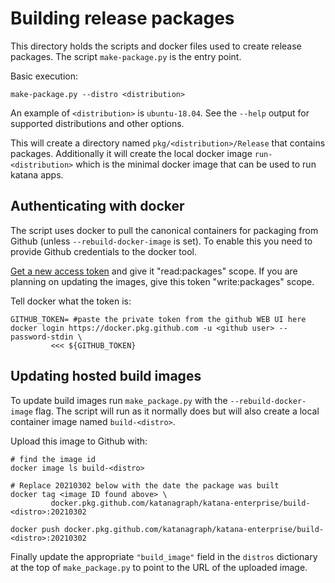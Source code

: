 # Building release packages

This directory holds the scripts and docker files used to create release
packages. The script `make-package.py` is the entry point.

Basic execution:
```shell
make-package.py --distro <distribution>
```
An example of `<distribution>` is `ubuntu-18.04`. See the `--help` output for
supported distributions and other options.

This will create a directory named `pkg/<distribution>/Release` that contains
packages. Additionally it will create the local docker image
`run-<distribution>` which is the minimal docker image that can be used to run
katana apps.

## Authenticating with docker

The script uses docker to pull the canonical containers for packaging from
Github (unless `--rebuild-docker-image` is set). To enable this you need to
provide Github credentials to the docker tool.

[Get a new access token](https://github.com/settings/tokens) and give it
"read:packages" scope. If you are planning on updating the images, give this
token "write:packages" scope.

Tell docker what the token is:
```shell
GITHUB_TOKEN= #paste the private token from the github WEB UI here
docker login https://docker.pkg.github.com -u <github user> --password-stdin \
         <<< ${GITHUB_TOKEN}
```

## Updating hosted build images

To update build images run `make_package.py` with the `--rebuild-docker-image`
flag. The script will run as it normally does but will also create a local
container image named `build-<distro>`.

Upload this image to Github with:
```shell
# find the image id
docker image ls build-<distro>

# Replace 20210302 below with the date the package was built
docker tag <image ID found above> \
         docker.pkg.github.com/katanagraph/katana-enterprise/build-<distro>:20210302

docker push docker.pkg.github.com/katanagraph/katana-enterprise/build-<distro>:20210302
```

Finally update the appropriate `"build_image"` field in the `distros` dictionary
at the top of `make_package.py` to point to the URL of the uploaded image.
